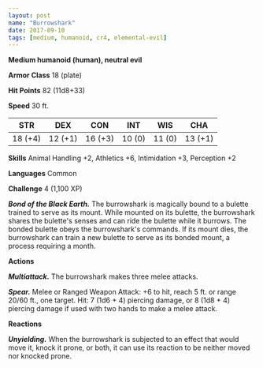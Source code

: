```yaml
---
layout: post
name: "Burrowshark"
date: 2017-09-10
tags: [medium, humanoid, cr4, elemental-evil]
---
```


**Medium humanoid (human), neutral evil**

**Armor Class** 18 (plate)

**Hit Points** 82 (11d8+33)

**Speed** 30 ft.

|   STR   |   DEX   |   CON   |   INT   |   WIS   |   CHA   |
|:-----:|:-----:|:-----:|:-----:|:-----:|:-----:|
| 18 (+4) | 12 (+1) | 16 (+3) | 10 (0) | 11 (0) | 13 (+1) |

**Skills** Animal Handling +2, Athletics +6, Intimidation +3, Perception +2

**Languages** Common

**Challenge** 4 (1,100 XP)

***Bond of the Black Earth.*** The burrowshark is magically bound to a bulette trained to serve as its mount. While mounted on its bulette, the burrowshark shares the bulette's senses and can ride the bulette while it burrows. The bonded bulette obeys the burrowshark's commands. If its mount dies, the burrowshark can train a new bulette to serve as its bonded mount, a process requiring a month.

**Actions**

***Multiattack.*** The burrowshark makes three melee attacks.

***Spear.*** Melee or Ranged Weapon Attack: +6 to hit, reach 5 ft. or range 20/60 ft., one target. Hit: 7 (1d6 + 4) piercing damage, or 8 (1d8 + 4) piercing damage if used with two hands to make a melee attack.

**Reactions**

***Unyielding.*** When the burrowshark is subjected to an effect that would move it, knock it prone, or both, it can use its reaction to be neither moved nor knocked prone.

